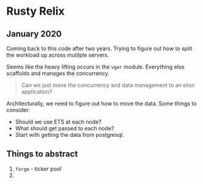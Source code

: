 # Rusty Relix

## January 2020

Coming back to this code after two years. Trying to figure out how to split the workload up across mutilple servers. 

Seems like the heavy lifting occurs in the `vger` module. Everything else scaffolds and manages the concurrency. 

> Can we just move the concurrency and data management to an elixir application? 

Architecturally, we need to figure out how to move the data. Some things to consider:

* Should we use ETS at each node? 
* What should get passed to each node? 
* Start with getting the data from postgresql.

## Things to abstract

1. `forge` - ticker pool 
2. 